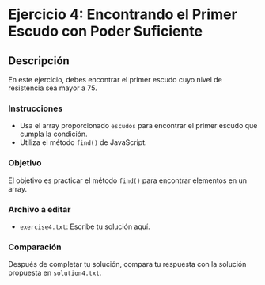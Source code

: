 
# Ejercicio 4: Encontrando el Primer Escudo con Poder Suficiente

## Descripción
En este ejercicio, debes encontrar el primer escudo cuyo nivel de resistencia sea mayor a 75.

### Instrucciones
- Usa el array proporcionado `escudos` para encontrar el primer escudo que cumpla la condición.
- Utiliza el método `find()` de JavaScript.

### Objetivo
El objetivo es practicar el método `find()` para encontrar elementos en un array.

### Archivo a editar
- `exercise4.txt`: Escribe tu solución aquí.

### Comparación
Después de completar tu solución, compara tu respuesta con la solución propuesta en `solution4.txt`.
